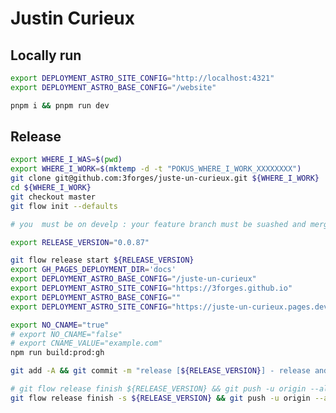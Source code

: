 # Justin Curieux

## Locally run

```bash
export DEPLOYMENT_ASTRO_SITE_CONFIG="http://localhost:4321"
export DEPLOYMENT_ASTRO_BASE_CONFIG="/website"

pnpm i && pnpm run dev
```

## Release

```bash
export WHERE_I_WAS=$(pwd)
export WHERE_I_WORK=$(mktemp -d -t "POKUS_WHERE_I_WORK_XXXXXXXX")
git clone git@github.com:3forges/juste-un-curieux.git ${WHERE_I_WORK}
cd ${WHERE_I_WORK}
git checkout master
git flow init --defaults

# you  must be on develp : your feature branch must be suashed and merged

export RELEASE_VERSION="0.0.87"

git flow release start ${RELEASE_VERSION}
export GH_PAGES_DEPLOYMENT_DIR='docs'
export DEPLOYMENT_ASTRO_BASE_CONFIG="/juste-un-curieux"
export DEPLOYMENT_ASTRO_SITE_CONFIG="https://3forges.github.io"
export DEPLOYMENT_ASTRO_BASE_CONFIG=""
export DEPLOYMENT_ASTRO_SITE_CONFIG="https://juste-un-curieux.pages.dev"

export NO_CNAME="true"
# export NO_CNAME="false"
# export CNAME_VALUE="example.com"
npm run build:prod:gh

git add -A && git commit -m "release [${RELEASE_VERSION}] - release and deployment" && git push -u origin HEAD

# git flow release finish ${RELEASE_VERSION} && git push -u origin --all  && git push -u origin --tags
git flow release finish -s ${RELEASE_VERSION} && git push -u origin --all  && git push -u origin --tags
```

<!-- 
# Astro Landing Page

[![Built with Astro](https://astro.badg.es/v1/built-with-astro.svg)](https://astro.build)

> An Astro + Tailwind CSS example/template for landing pages.

![Screenshots of Astro Landing Page](screenshots.jpg)

## Features

- 💨 Tailwind CSS for styling
- 🎨 Themeable
  - CSS variables are defined in `src/styles/theme.css` and mapped to Tailwind classes (`tailwind.config.cjs`)
- 🌙 Dark mode
- 📱 Responsive (layout, images, typography)
- ♿ Accessible (as measured by https://web.dev/measure/)
- 🔎 SEO-enabled (as measured by https://web.dev/measure/)
- 🔗 Open Graph tags for social media sharing
- 💅 [Prettier](https://prettier.io/) setup for both [Astro](https://github.com/withastro/prettier-plugin-astro) and [Tailwind](https://github.com/tailwindlabs/prettier-plugin-tailwindcss)

## Commands

| Command                | Action                                            |
| :--------------------- | :------------------------------------------------ |
| `npm install`          | Install dependencies                              |
| `npm run dev`          | Start local dev server at `localhost:3000`        |
| `npm run build`        | Build your production site to `./dist/`           |
| `npm run preview`      | Preview your build locally, before deploying      |
| `npm run astro ...`    | Run CLI commands like `astro add`, `astro check`  |
| `npm run astro --help` | Get help using the Astro CLI                      |
| `npm run format`       | Format code with [Prettier](https://prettier.io/) |
| `npm run clean`        | Remove `node_modules` and build output            |

## Credits

- astronaut image
  - source: https://github.com/withastro/astro-og-image; note: this repo is not available anymore
- moon image
  - source: https://unsplash.com/@nasa
- other than that, a lot of material (showcase data, copy) was taken from official Astro sources, in particular https://astro.build/blog/introducing-astro/ and https://github.com/withastro/astro.build

-->